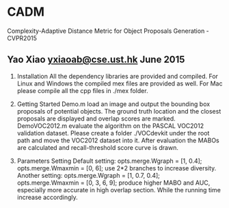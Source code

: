 # CADM
Complexity-Adaptive Distance Metric for Object Proposals Generation - CVPR2015

Yao Xiao <yxiaoab@cse.ust.hk>
June 2015
-------------------------------------------------------------------------------

1. Installation
All the dependency libraries are provided and compiled. For Linux and Windows 
the compiled mex files are provided as well. For Mac please compile all the cpp
files in ./mex folder. 

2. Getting Started
Demo.m load an image and output the bounding box proposals of potential objects.
The ground truth location and the closest proposals are displayed and overlap 
scores are marked. 
DemoVOC2012.m evaluate the algorithm on the PASCAL VOC2012 validation dataset. 
Please create a folder ./VOCdevkit under the root path and move the VOC2012 dataset 
into it. After evaluation the MABOs are calculated and recall-threshold score curve 
is drawn.

3. Parameters Setting
Default setting:
opts.merge.Wgraph = [1, 0.4];
opts.merge.Wmaxmin = [0, 6];
use 2*2 branches to increase diversity. Another setting:
opts.merge.Wgraph = [1, 0.7, 0.4];
opts.merge.Wmaxmin = [0, 3, 6, 9];
produce higher MABO and AUC, especially more accurate in high overlap section. While 
the running time increase accordingly. 
